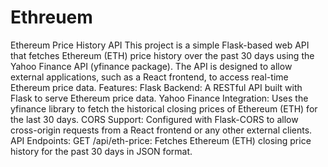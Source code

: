 # Ethreuem
 Ethereum Price History API This project is a simple Flask-based web API that fetches Ethereum (ETH) price history over the past 30 days using the Yahoo Finance API (yfinance package). The API is designed to allow external applications, such as a React frontend, to access real-time Ethereum price data.  Features: Flask Backend: A RESTful API built with Flask to serve Ethereum price data. Yahoo Finance Integration: Uses the yfinance library to fetch the historical closing prices of Ethereum (ETH) for the last 30 days. CORS Support: Configured with Flask-CORS to allow cross-origin requests from a React frontend or any other external clients. API Endpoints: GET /api/eth-price: Fetches Ethereum (ETH) closing price history for the past 30 days in JSON format.
